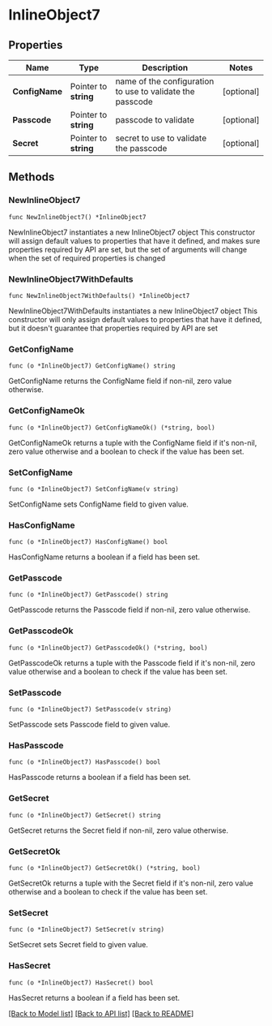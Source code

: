 # InlineObject7

## Properties

Name | Type | Description | Notes
------------ | ------------- | ------------- | -------------
**ConfigName** | Pointer to **string** | name of the configuration to use to validate the passcode | [optional] 
**Passcode** | Pointer to **string** | passcode to validate | [optional] 
**Secret** | Pointer to **string** | secret to use to validate the passcode | [optional] 

## Methods

### NewInlineObject7

`func NewInlineObject7() *InlineObject7`

NewInlineObject7 instantiates a new InlineObject7 object
This constructor will assign default values to properties that have it defined,
and makes sure properties required by API are set, but the set of arguments
will change when the set of required properties is changed

### NewInlineObject7WithDefaults

`func NewInlineObject7WithDefaults() *InlineObject7`

NewInlineObject7WithDefaults instantiates a new InlineObject7 object
This constructor will only assign default values to properties that have it defined,
but it doesn't guarantee that properties required by API are set

### GetConfigName

`func (o *InlineObject7) GetConfigName() string`

GetConfigName returns the ConfigName field if non-nil, zero value otherwise.

### GetConfigNameOk

`func (o *InlineObject7) GetConfigNameOk() (*string, bool)`

GetConfigNameOk returns a tuple with the ConfigName field if it's non-nil, zero value otherwise
and a boolean to check if the value has been set.

### SetConfigName

`func (o *InlineObject7) SetConfigName(v string)`

SetConfigName sets ConfigName field to given value.

### HasConfigName

`func (o *InlineObject7) HasConfigName() bool`

HasConfigName returns a boolean if a field has been set.

### GetPasscode

`func (o *InlineObject7) GetPasscode() string`

GetPasscode returns the Passcode field if non-nil, zero value otherwise.

### GetPasscodeOk

`func (o *InlineObject7) GetPasscodeOk() (*string, bool)`

GetPasscodeOk returns a tuple with the Passcode field if it's non-nil, zero value otherwise
and a boolean to check if the value has been set.

### SetPasscode

`func (o *InlineObject7) SetPasscode(v string)`

SetPasscode sets Passcode field to given value.

### HasPasscode

`func (o *InlineObject7) HasPasscode() bool`

HasPasscode returns a boolean if a field has been set.

### GetSecret

`func (o *InlineObject7) GetSecret() string`

GetSecret returns the Secret field if non-nil, zero value otherwise.

### GetSecretOk

`func (o *InlineObject7) GetSecretOk() (*string, bool)`

GetSecretOk returns a tuple with the Secret field if it's non-nil, zero value otherwise
and a boolean to check if the value has been set.

### SetSecret

`func (o *InlineObject7) SetSecret(v string)`

SetSecret sets Secret field to given value.

### HasSecret

`func (o *InlineObject7) HasSecret() bool`

HasSecret returns a boolean if a field has been set.


[[Back to Model list]](../README.md#documentation-for-models) [[Back to API list]](../README.md#documentation-for-api-endpoints) [[Back to README]](../README.md)



